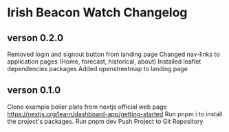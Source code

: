 # Irish Beacon Watch Changelog

## verson 0.2.0
Removed login and signout button from landing page
Changed nav-links to application pages (Home, forecast, historical, about)
Installed leaflet dependencies packages
Added openstreetmap to landing page


## verson 0.1.0
Clone example boiler plate from nextjs official web page https://nextjs.org/learn/dashboard-app/getting-started
Run pnpm i to install the project's packages.
Run pnpm dev
Push Project to Git Repository


